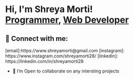 <h1>Hi, I'm Shreya Morti! <br/><a href="https://github.com/shreyamorti28">Programmer</a>, <a href="https://github.com/shreyamorti28">Web Developer</a>

<h2> 🤳 Connect with me:</h2>
[email]:https://www.shreyamorti@gmail.com
[instagram]: https://www.instagram.com/shreyamorti28/
[linkedin]: https://linkedin.com/in/shreyamorti28

- 👯 I’m Open to collaborate on any intersting projects
  
